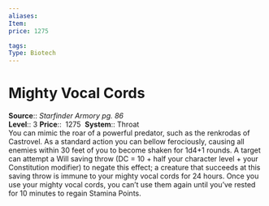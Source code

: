 ```yaml
---
aliases: 
Item:
price: 1275

tags: 
Type: Biotech
---
```


# Mighty Vocal Cords

**Source**:: _Starfinder Armory pg. 86_  
**Level**:: 3
**Price**::  1275 
**System**:: Throat  
You can mimic the roar of a powerful predator, such as the renkrodas of Castrovel. As a standard action you can bellow ferociously, causing all enemies within 30 feet of you to become shaken for 1d4+1 rounds. A target can attempt a Will saving throw (DC = 10 + half your character level + your Constitution modifier) to negate this effect; a creature that succeeds at this saving throw is immune to your mighty vocal cords for 24 hours. Once you use your mighty vocal cords, you can’t use them again until you’ve rested for 10 minutes to regain Stamina Points.
